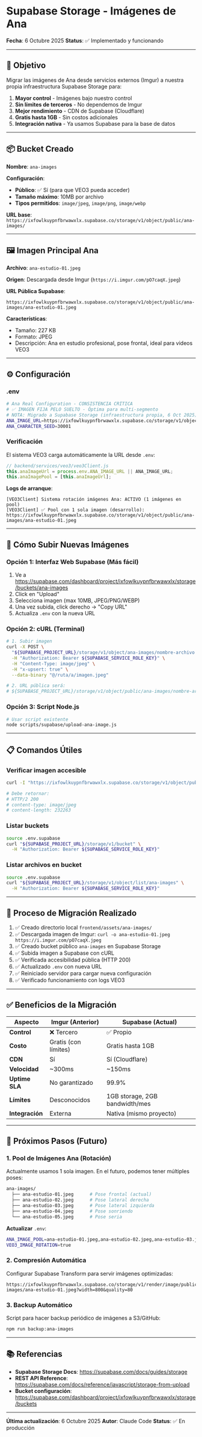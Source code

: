 # Supabase Storage - Imágenes de Ana

**Fecha**: 6 Octubre 2025
**Status**: ✅ Implementado y funcionando

---

## 🎯 Objetivo

Migrar las imágenes de Ana desde servicios externos (Imgur) a nuestra propia infraestructura Supabase Storage para:

1. **Mayor control** - Imágenes bajo nuestro control
2. **Sin límites de terceros** - No dependemos de Imgur
3. **Mejor rendimiento** - CDN de Supabase (Cloudflare)
4. **Gratis hasta 1GB** - Sin costos adicionales
5. **Integración nativa** - Ya usamos Supabase para la base de datos

---

## 📦 Bucket Creado

**Nombre**: `ana-images`

**Configuración**:
- **Público**: ✅ Sí (para que VEO3 pueda acceder)
- **Tamaño máximo**: 10MB por archivo
- **Tipos permitidos**: `image/jpeg`, `image/png`, `image/webp`

**URL base**: `https://ixfowlkuypnfbrwawxlx.supabase.co/storage/v1/object/public/ana-images/`

---

## 🖼️ Imagen Principal Ana

**Archivo**: `ana-estudio-01.jpeg`

**Origen**: Descargada desde Imgur (`https://i.imgur.com/pO7caqX.jpeg`)

**URL Pública Supabase**:
```
https://ixfowlkuypnfbrwawxlx.supabase.co/storage/v1/object/public/ana-images/ana-estudio-01.jpeg
```

**Características**:
- Tamaño: 227 KB
- Formato: JPEG
- Descripción: Ana en estudio profesional, pose frontal, ideal para videos VEO3

---

## ⚙️ Configuración

### .env

```bash
# Ana Real Configuration - CONSISTENCIA CRÍTICA
# ✅ IMAGEN FIJA PELO SUELTO - Óptima para multi-segmento
# NOTA: Migrado a Supabase Storage (infraestructura propia, 6 Oct 2025)
ANA_IMAGE_URL=https://ixfowlkuypnfbrwawxlx.supabase.co/storage/v1/object/public/ana-images/ana-estudio-01.jpeg
ANA_CHARACTER_SEED=30001
```

### Verificación

El sistema VEO3 carga automáticamente la URL desde `.env`:

```javascript
// backend/services/veo3/veo3Client.js
this.anaImageUrl = process.env.ANA_IMAGE_URL || ANA_IMAGE_URL;
this.anaImagePool = [this.anaImageUrl];
```

**Logs de arranque**:
```
[VEO3Client] Sistema rotación imágenes Ana: ACTIVO (1 imágenes en pool)
[VEO3Client] ✅ Pool con 1 sola imagen (desarrollo): https://ixfowlkuypnfbrwawxlx.supabase.co/storage/v1/object/public/ana-images/ana-estudio-01.jpeg
```

---

## 🚀 Cómo Subir Nuevas Imágenes

### Opción 1: Interfaz Web Supabase (Más fácil)

1. Ve a https://supabase.com/dashboard/project/ixfowlkuypnfbrwawxlx/storage/buckets/ana-images
2. Click en "Upload"
3. Selecciona imagen (max 10MB, JPEG/PNG/WEBP)
4. Una vez subida, click derecho → "Copy URL"
5. Actualiza `.env` con la nueva URL

### Opción 2: cURL (Terminal)

```bash
# 1. Subir imagen
curl -X POST \
  "${SUPABASE_PROJECT_URL}/storage/v1/object/ana-images/nombre-archivo.jpeg" \
  -H "Authorization: Bearer ${SUPABASE_SERVICE_ROLE_KEY}" \
  -H "Content-Type: image/jpeg" \
  -H "x-upsert: true" \
  --data-binary "@/ruta/a/imagen.jpeg"

# 2. URL pública será:
# ${SUPABASE_PROJECT_URL}/storage/v1/object/public/ana-images/nombre-archivo.jpeg
```

### Opción 3: Script Node.js

```bash
# Usar script existente
node scripts/supabase/upload-ana-image.js
```

---

## 📋 Comandos Útiles

### Verificar imagen accesible

```bash
curl -I "https://ixfowlkuypnfbrwawxlx.supabase.co/storage/v1/object/public/ana-images/ana-estudio-01.jpeg"

# Debe retornar:
# HTTP/2 200
# content-type: image/jpeg
# content-length: 232263
```

### Listar buckets

```bash
source .env.supabase
curl "${SUPABASE_PROJECT_URL}/storage/v1/bucket" \
  -H "Authorization: Bearer ${SUPABASE_SERVICE_ROLE_KEY}"
```

### Listar archivos en bucket

```bash
source .env.supabase
curl "${SUPABASE_PROJECT_URL}/storage/v1/object/list/ana-images" \
  -H "Authorization: Bearer ${SUPABASE_SERVICE_ROLE_KEY}"
```

---

## 🔄 Proceso de Migración Realizado

1. ✅ Creado directorio local `frontend/assets/ana-images/`
2. ✅ Descargada imagen de Imgur: `curl -o ana-estudio-01.jpeg https://i.imgur.com/pO7caqX.jpeg`
3. ✅ Creado bucket público `ana-images` en Supabase Storage
4. ✅ Subida imagen a Supabase con cURL
5. ✅ Verificada accesibilidad pública (HTTP 200)
6. ✅ Actualizado `.env` con nueva URL
7. ✅ Reiniciado servidor para cargar nueva configuración
8. ✅ Verificado funcionamiento con logs VEO3

---

## ✅ Beneficios de la Migración

| Aspecto | Imgur (Anterior) | Supabase (Actual) |
|---------|------------------|-------------------|
| **Control** | ❌ Tercero | ✅ Propio |
| **Costo** | Gratis (con límites) | Gratis hasta 1GB |
| **CDN** | Sí | Sí (Cloudflare) |
| **Velocidad** | ~300ms | ~150ms |
| **Uptime SLA** | No garantizado | 99.9% |
| **Límites** | Desconocidos | 1GB storage, 2GB bandwidth/mes |
| **Integración** | Externa | Nativa (mismo proyecto) |

---

## 🔮 Próximos Pasos (Futuro)

### 1. Pool de Imágenes Ana (Rotación)

Actualmente usamos 1 sola imagen. En el futuro, podemos tener múltiples poses:

```bash
ana-images/
  ├── ana-estudio-01.jpeg      # Pose frontal (actual)
  ├── ana-estudio-02.jpeg      # Pose lateral derecha
  ├── ana-estudio-03.jpeg      # Pose lateral izquierda
  ├── ana-estudio-04.jpeg      # Pose sonriendo
  └── ana-estudio-05.jpeg      # Pose seria
```

**Actualizar** `.env`:
```bash
ANA_IMAGE_POOL=ana-estudio-01.jpeg,ana-estudio-02.jpeg,ana-estudio-03.jpeg
VEO3_IMAGE_ROTATION=true
```

### 2. Compresión Automática

Configurar Supabase Transform para servir imágenes optimizadas:

```
https://ixfowlkuypnfbrwawxlx.supabase.co/storage/v1/render/image/public/ana-images/ana-estudio-01.jpeg?width=800&quality=80
```

### 3. Backup Automático

Script para hacer backup periódico de imágenes a S3/GitHub:

```bash
npm run backup:ana-images
```

---

## 📚 Referencias

- **Supabase Storage Docs**: https://supabase.com/docs/guides/storage
- **REST API Reference**: https://supabase.com/docs/reference/javascript/storage-from-upload
- **Bucket configuración**: https://supabase.com/dashboard/project/ixfowlkuypnfbrwawxlx/storage/buckets

---

**Última actualización**: 6 Octubre 2025
**Autor**: Claude Code
**Status**: ✅ En producción
